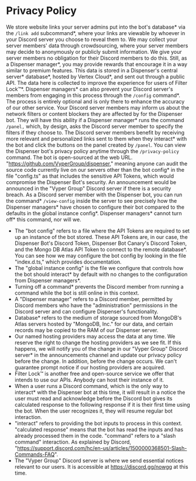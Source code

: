# Privacy Policy

We store website links your server admins put into the bot's database\* via the
`/link add` subcommand\*, where your links are viewable by whoever in your
Discord server you choose to reveal them to. We may collect your server members'
data through crowdsourcing, where your server members may decide to anonymously
or publicly submit information. We give your server members no obligation for
their Discord members to do this. Still, as a Dispenser manager\*, you may
provide rewards that encourage it in a way similar to premium features. This
data is stored in a Dispenser's central server\* database\*, hosted by Vertex
Cloud\*, and sent out through a public API. The data here is collected to
improve the experience for users of Filter Lock™\*. Dispenser managers\* can
also prevent your Discord server's members from engaging in this process through
the `/config` command\*. The process is entirely optional and is only there to
enhance the accuracy of our other service. Your Discord server members may
inform us about the network filters or content blockers they are affected by for
the Dispenser bot. They will have this ability if a Dispenser manager\* runs the
command `/panel,` which, by design, asks the Discord server member to specify
the filters if they choose to. The Discord server members benefit by receiving
more relevant and personalized links sent to them when they interact\* with the
bot and click the buttons on the panel created by `/panel`. You can view the
Dispenser bot's privacy policy anytime through the `/privacy-policy` command.
The bot is open-sourced at the web URL.
"https://github.com/VyperGroup/dispenser," meaning anyone can audit the source
code currently live on our servers other than the bot config\* in the file
"config.ts" as that includes the sensitive API Tokens, which would compromise
the Dispenser Bot's security. An announcement would be announced in the "Vyper
Group" Discord server if there is a security breach. As a Discord server member
with the Dispenser bot, you can run the command\* `/view-config` inside the
server to see precisely how the Dispenser managers\* have chosen to configure
their bot compared to the defaults in the global instance config\*. Dispenser
managers\* cannot turn off\* this command, nor will we.

- The "bot config" refers to a file where the API Tokens are required to set up
  an instance of the bot stored. These API Tokens are, in our case, the
  Dispenser Bot's Discord Token, Dispenser Bot Canary's Discord Token, and the
  Mongo DB Atlas API Token to connect to the remote database\*. You can see how
  we may configure the bot config by looking in the file "index.d.ts," which
  provides documentation.
- The "global instance config" is the file we configure that controls how the
  bot should interact* by default with no changes to the configuration from
  Dispenser managers*.
- Turning off a command\* prevents the Discord member from running a command
  while the bot is still online in this context.
- A "Dispenser manager" refers to a Discord member, permitted by Discord members
  who have the "administration" permissions in the Discord server and can
  configure Dispenser's functionality.
- Database\* refers to the medium of storage sourced from MongoDB's Atlas
  servers hosted by "MongoDB, Inc." for our data, and certain records may be
  copied to the RAM of our Dispenser server.
- Our named hosting providers may access the data at any time. We reserve the
  right to change the hosting providers as we see fit. If this happens, we will
  notify you of the change in our "Vyper Group" Discord server\* in the
  announcements channel and update our privacy policy before the change. In
  addition, before the change occurs. We can't guarantee prompt notice if our
  hosting providers are acquired.
- Filter Lock™ is another free and open-source service we offer that intends to
  use our APIs. Anybody can host their instance of it.
- When a user runs a Discord command, which is the only way to interact\* with
  the Dispenser bot at this time, it will result in a notice the user must read
  and acknowledge before the Discord bot gives its calculated response to the
  following response if it is their first time using the bot. When the user
  recognizes it, they will resume regular bot interaction.
- "interact" refers to providing the bot inputs to process in this context.
  "calculated response" means that the bot has read the inputs and has already
  processed them in the code. "command" refers to a "slash command" interaction.
  As explained by Discord,
  "https://support.discord.com/hc/en-us/articles/1500000368501-Slash-Commands-FAQ".
- The "Vyper Group" Discord server is where we send essential notices relevant
  to our users. It is accessible at https://discord.gg/nowgg at this time.
